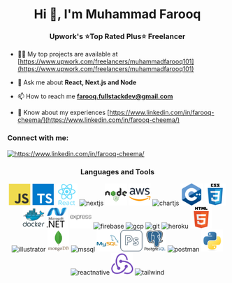 <h1 align="center">Hi 👋, I'm Muhammad Farooq</h1>
<h3 align="center">Upwork's ⭐Top Rated Plus⭐ Freelancer</h3>

- 👨‍💻 My top projects are available at
  [https://www.upwork.com/freelancers/muhammadfarooq101](https://www.upwork.com/freelancers/muhammadfarooq101)
- 💬 Ask me about **React, Next.js and Node**

- 📫 How to reach me **farooq.fullstackdev@gmail.com**

- 📄 Know about my experiences
  [https://www.linkedin.com/in/farooq-cheema/](https://www.linkedin.com/in/farooq-cheema/)

<h3 align="left">Connect with me:</h3>
<p align="left">
    <a href="https://linkedin.com/in/https://www.linkedin.com/in/farooq-cheema/" target="blank">
        <img align="center"
            src="https://raw.githubusercontent.com/rahuldkjain/github-profile-readme-generator/master/src/images/icons/Social/linked-in-alt.svg"
            alt="https://www.linkedin.com/in/farooq-cheema/" height="30" width="40" />
    </a>
</p>

<h3 align="center">Languages and Tools</h3>
<p align="center">
    <img src="https://raw.githubusercontent.com/devicons/devicon/master/icons/javascript/javascript-original.svg" alt="javascript" width="50" height="50" />
    <img src="https://raw.githubusercontent.com/devicons/devicon/master/icons/typescript/typescript-original.svg" alt="typescript" width="50" height="50" />
    <img src="https://raw.githubusercontent.com/devicons/devicon/master/icons/react/react-original-wordmark.svg" alt="react" width="50" height="50" />
    <img src="https://cdn.worldvectorlogo.com/logos/nextjs-2.svg" alt="nextjs" width="50" height="50" />
    <img src="https://raw.githubusercontent.com/devicons/devicon/master/icons/nodejs/nodejs-original-wordmark.svg" alt="nodejs" width="50" height="50" />
    <img src="https://raw.githubusercontent.com/devicons/devicon/master/icons/amazonwebservices/amazonwebservices-original-wordmark.svg" alt="aws" width="50" height="50" />
    <img src="https://www.chartjs.org/media/logo-title.svg" alt="chartjs" width="50" height="50" />
    <img src="https://raw.githubusercontent.com/devicons/devicon/master/icons/cplusplus/cplusplus-original.svg" alt="cplusplus" width="50" height="50" />
    <img src="https://raw.githubusercontent.com/devicons/devicon/master/icons/css3/css3-original-wordmark.svg" alt="css3" width="50" height="50" />
    <img src="https://raw.githubusercontent.com/devicons/devicon/master/icons/docker/docker-original-wordmark.svg" alt="docker" width="50" height="50" />
    <img src="https://raw.githubusercontent.com/devicons/devicon/master/icons/dot-net/dot-net-original-wordmark.svg" alt="dotnet" width="50" height="50" />
    <img src="https://raw.githubusercontent.com/devicons/devicon/master/icons/express/express-original-wordmark.svg" alt="express" width="50" height="50" />
    <img src="https://www.vectorlogo.zone/logos/firebase/firebase-icon.svg" alt="firebase" width="50" height="50" />
    <img src="https://www.vectorlogo.zone/logos/google_cloud/google_cloud-icon.svg" alt="gcp" width="50" height="50" />
    <img src="https://www.vectorlogo.zone/logos/git-scm/git-scm-icon.svg" alt="git" width="50" height="50" />
    <img src="https://www.vectorlogo.zone/logos/heroku/heroku-icon.svg" alt="heroku" width="50" height="50" />
    <img src="https://raw.githubusercontent.com/devicons/devicon/master/icons/html5/html5-original-wordmark.svg" alt="html5" width="50" height="50" />
    <img src="https://www.vectorlogo.zone/logos/adobe_illustrator/adobe_illustrator-icon.svg" alt="illustrator" width="50" height="50" />
    <img src="https://raw.githubusercontent.com/devicons/devicon/master/icons/mongodb/mongodb-original-wordmark.svg" alt="mongodb" width="50" height="50" />
    <img src="https://www.svgrepo.com/show/303229/microsoft-sql-server-logo.svg" alt="mssql" width="50" height="50" />
    <img src="https://raw.githubusercontent.com/devicons/devicon/master/icons/mysql/mysql-original-wordmark.svg" alt="mysql" width="50" height="50" />
    <img src="https://raw.githubusercontent.com/devicons/devicon/master/icons/photoshop/photoshop-line.svg" alt="photoshop" width="50" height="50" />
    <img src="https://raw.githubusercontent.com/devicons/devicon/master/icons/postgresql/postgresql-original-wordmark.svg" alt="postgresql" width="50" height="50" />
    <img src="https://www.vectorlogo.zone/logos/getpostman/getpostman-icon.svg" alt="postman" width="50" height="50" />
    <img src="https://raw.githubusercontent.com/devicons/devicon/master/icons/python/python-original.svg" alt="python" width="50" height="50" />
    <img src="https://reactnative.dev/img/header_logo.svg" alt="reactnative" width="50" height="50" />
    <img src="https://raw.githubusercontent.com/devicons/devicon/master/icons/redux/redux-original.svg" alt="redux" width="50" height="50" />
    <img src="https://www.vectorlogo.zone/logos/tailwindcss/tailwindcss-icon.svg" alt="tailwind" width="50" height="50" />
</p>
